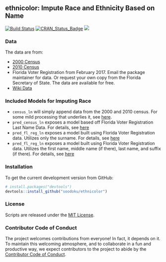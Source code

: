 ## ethnicolor: Impute Race and Ethnicity Based on Name

[![Build Status](https://travis-ci.org/soodoku/ethnicolor.svg?branch=master)](https://travis-ci.org/soodoku/ethnicolor)
[![CRAN_Status_Badge](http://www.r-pkg.org/badges/version/ethnicolor)](https://cran.r-project.org/package=ethnicolor)
![](http://cranlogs.r-pkg.org/badges/grand-total/ethnicolor)

### Data

The data are from:

* [2000 Census](http://www.census.gov/topics/population/genealogy/data/2000_surnames.html)
* [2010 Census](http://www.census.gov/topics/population/genealogy/data/2000_surnames.html)
* Florida Voter Registration from February 2017. Email the package maintainer for data. Or request your own copy from the Florida Secretary of State. The data are available for free. 
* [Wiki Data](https://github.com/soodoku/ethnicolor/tree/master/data-raw/wiki)

### Included Models for Imputing Race

* `census_ln` will simply append data from the 2000 and 2010 census. For some mild processing that underlies it, see [here](https://github.com/soodoku/ethnicolor/tree/master/data-raw/census).
* `pred_census_ln` exposes a model based off Florida Voter Registration Last Name Data. For details, see [here]()
* `pred_fl_reg_ln` exposes a model built using Florida Voter Registration data. Utilizes only the surname. For details, see [here](https://github.com/soodoku/ethnicolor/tree/master/data-raw/fl_voter_reg)
* `pred_fl_reg_ln` exposes a model built using Florida Voter Registration data. Utilizes the first name, middle name (if there), last name, and suffix (if there). For details, see [here](https://github.com/soodoku/ethnicolor/tree/master/data-raw/fl_voter_reg)

### Installation

To get the current development version from GitHub:

```r
# install.packages("devtools")
devtools::install_github("soodoku/ethnicolor")
```

### License
Scripts are released under the [MIT License](https://opensource.org/licenses/MIT).

### Contributor Code of Conduct

The project welcomes contributions from everyone! In fact, it depends on it. To maintain this welcoming atmosphere, and to collaborate in a fun and productive way, we expect contributors to the project to abide by the [Contributor Code of Conduct](http://contributor-covenant.org/version/1/0/0/).